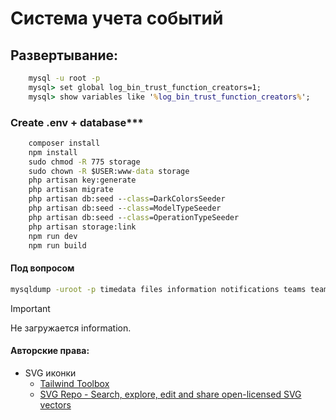 # Система учета событий
## Развертывание:
```cmd
	mysql -u root -p
   	mysql> set global log_bin_trust_function_creators=1;
   	mysql> show variables like '%log_bin_trust_function_creators%';
```   	
### Create .env + database***
```cmd
	composer install
	npm install
	sudo chmod -R 775 storage
	sudo chown -R $USER:www-data storage
	php artisan key:generate
	php artisan migrate
	php artisan db:seed --class=DarkColorsSeeder
	php artisan db:seed --class=ModelTypeSeeder
	php artisan db:seed --class=OperationTypeSeeder
	php artisan storage:link
	npm run dev
	npm run build
```
#### Под вопросом

```cmd
mysqldump -uroot -p timedata files information notifications teams team_users time_events users visits > timedata.sql  --skip-comments --skip-triggers --no-create-info --replace
```
> [!IMPORTANT]
> Не загружается information.

#### Авторские права:
* SVG иконки
	* [Tailwind Toolbox](https://tailwindtoolbox.com/icons)
	* [SVG Repo - Search, explore, edit and share open-licensed SVG vectors](https://www.svgrepo.com/)

